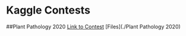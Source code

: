 # Kaggle Contests
##Plant Pathology 2020
[Link to Contest](https://www.kaggle.com/c/plant-pathology-2020-fgvc7/)
[Files](./Plant Pathology 2020)
